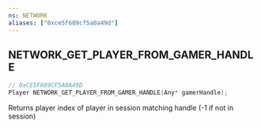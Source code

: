 ```yaml
---
ns: NETWORK
aliases: ["0xce5f689cf5a0a49d"]
---
```

## NETWORK_GET_PLAYER_FROM_GAMER_HANDLE

```c
// 0xCE5F689CF5A0A49D
Player NETWORK_GET_PLAYER_FROM_GAMER_HANDLE(Any* gamerHandle);
```

Returns player index of player in session matching handle (-1 if not in session)

